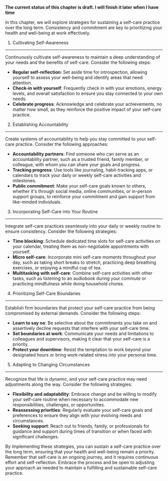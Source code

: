 **The current status of this chapter is draft. I will finish it later when I have time**

In this chapter, we will explore strategies for sustaining a self-care practice over the long term. Consistency and commitment are key to prioritizing your health and well-being at work effectively.

1. Cultivating Self-Awareness
-----------------------------

Continuously cultivate self-awareness to maintain a deep understanding of your needs and the benefits of self-care. Consider the following steps:

* **Regular self-reflection**: Set aside time for introspection, allowing yourself to assess your well-being and identify areas that need attention.
* **Check-in with yourself**: Frequently check in with your emotions, energy levels, and overall satisfaction to ensure you stay connected to your own needs.
* **Celebrate progress**: Acknowledge and celebrate your achievements, no matter how small, as they reinforce the positive impact of your self-care practice.

2. Establishing Accountability
------------------------------

Create systems of accountability to help you stay committed to your self-care practice. Consider the following approaches:

* **Accountability partners**: Find someone who can serve as an accountability partner, such as a trusted friend, family member, or colleague, with whom you can share your goals and progress.
* **Tracking progress**: Use tools like journaling, habit-tracking apps, or calendars to track your daily or weekly self-care activities and milestones.
* **Public commitment**: Make your self-care goals known to others, whether it's through social media, online communities, or in-person support groups, to reinforce your commitment and gain support from like-minded individuals.

3. Incorporating Self-Care into Your Routine
--------------------------------------------

Integrate self-care practices seamlessly into your daily or weekly routine to ensure consistency. Consider the following strategies:

* **Time blocking**: Schedule dedicated time slots for self-care activities on your calendar, treating them as non-negotiable appointments with yourself.
* **Micro self-care**: Incorporate mini self-care moments throughout your day, such as taking short breaks to stretch, practicing deep breathing exercises, or enjoying a mindful cup of tea.
* **Multitasking with self-care**: Combine self-care activities with other tasks, such as listening to an audiobook during your commute or practicing mindfulness while doing household chores.

4. Prioritizing Self-Care Boundaries
------------------------------------

Establish firm boundaries that protect your self-care practice from being compromised by external demands. Consider the following steps:

* **Learn to say no**: Be selective about the commitments you take on and assertively decline requests that interfere with your self-care time.
* **Set boundaries at work**: Communicate your needs and limitations to colleagues and supervisors, making it clear that your self-care is a priority.
* **Protect your downtime**: Resist the temptation to work beyond your designated hours or bring work-related stress into your personal time.

5. Adapting to Changing Circumstances
-------------------------------------

Recognize that life is dynamic, and your self-care practice may need adjustments along the way. Consider the following strategies:

* **Flexibility and adaptability**: Embrace change and be willing to modify your self-care routine when necessary to accommodate new responsibilities, challenges, or opportunities.
* **Reassessing priorities**: Regularly evaluate your self-care goals and preferences to ensure they align with your evolving needs and circumstances.
* **Seeking support**: Reach out to friends, family, or professionals for guidance and support during times of transition or when faced with significant challenges.

By implementing these strategies, you can sustain a self-care practice over the long term, ensuring that your health and well-being remain a priority. Remember that self-care is an ongoing journey, and it requires continuous effort and self-reflection. Embrace the process and be open to adjusting your approach as needed to maintain a fulfilling and sustainable self-care practice.
